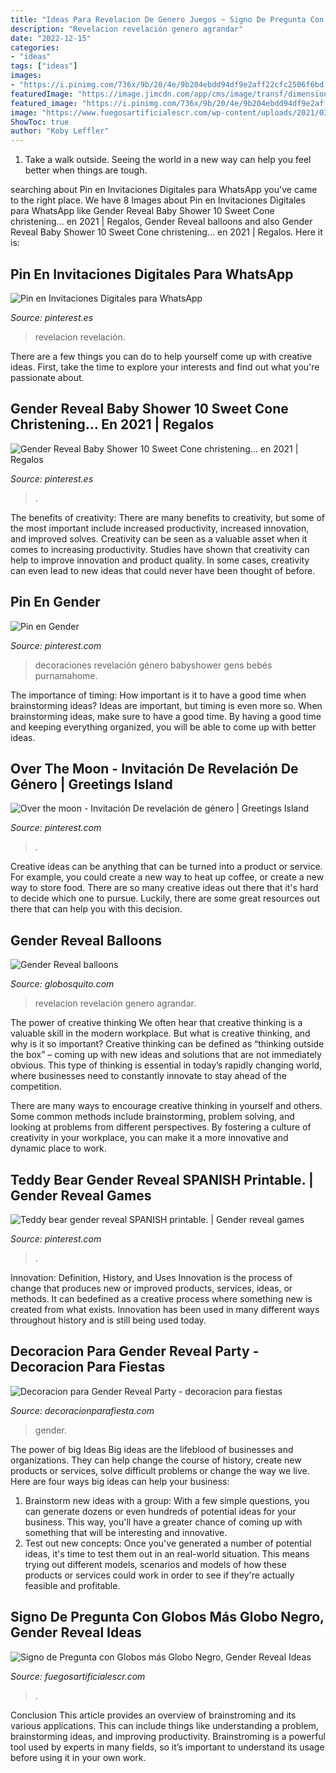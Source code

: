 ```yaml
---
title: "Ideas Para Revelacion De Genero Juegos ~ Signo De Pregunta Con Globos Más Globo Negro, Gender Reveal Ideas"
description: "Revelacion revelación genero agrandar"
date: "2022-12-15"
categories:
- "ideas"
tags: ["ideas"]
images:
- "https://i.pinimg.com/736x/9b/20/4e/9b204ebdd94df9e2aff22cfc2506f6bd.jpg"
featuredImage: "https://image.jimcdn.com/app/cms/image/transf/dimension=4000x3000:format=jpg/path/sdd2b9b442c59d78e/image/i86f903968b67e9e8/version/1587194397/image.jpg"
featured_image: "https://i.pinimg.com/736x/9b/20/4e/9b204ebdd94df9e2aff22cfc2506f6bd.jpg"
image: "https://www.fuegosartificialescr.com/wp-content/uploads/2021/03/Decoracion-para-revelacion-de-sexo-del-bebe-Signo-de-pregunta-con-globos-Revelaciones-de-genero-en-Costa-Rica-300x300.jpg"
ShowToc: true
author: "Koby Leffler"
---
```



1. Take a walk outside. Seeing the world in a new way can help you feel better when things are tough.

	

		
searching about Pin en Invitaciones Digitales para WhatsApp you've came to the right place. We have 8 Images about Pin en Invitaciones Digitales para WhatsApp like Gender Reveal Baby Shower 10 Sweet Cone christening… en 2021 | Regalos, Gender Reveal balloons and also Gender Reveal Baby Shower 10 Sweet Cone christening… en 2021 | Regalos. Here it is:
		
    
## Pin En Invitaciones Digitales Para WhatsApp

<img loading=lazy src="https://i.pinimg.com/736x/9b/20/4e/9b204ebdd94df9e2aff22cfc2506f6bd.jpg" onerror="this.onerror=null;this.src='https://tse2.mm.bing.net/th?id=OIP.I17ubpl_Ctk1Zd5XrFHY2gHaNK&amp;pid=15.1';" alt="Pin en Invitaciones Digitales para WhatsApp">

_Source: pinterest.es_

>revelacion revelación. 

	

There are a few things you can do to help yourself come up with creative ideas. First, take the time to explore your interests and find out what you're passionate about.

    
## Gender Reveal Baby Shower 10 Sweet Cone Christening… En 2021 | Regalos

<img loading=lazy src="https://i.pinimg.com/736x/00/c9/1d/00c91de5e88282573668cca086be62a6.jpg" onerror="this.onerror=null;this.src='https://tse1.mm.bing.net/th?id=OIP.E2hZuBRAa4azMoJNWpEj2AHaFj&amp;pid=15.1';" alt="Gender Reveal Baby Shower 10 Sweet Cone christening… en 2021 | Regalos">

_Source: pinterest.es_

>. 

	

The benefits of creativity: There are many benefits to creativity, but some of the most important include increased productivity, increased innovation, and improved solves.
Creativity can be seen as a valuable asset when it comes to increasing productivity. Studies have shown that creativity can help to improve innovation and product quality. In some cases, creativity can even lead to new ideas that could never have been thought of before.

    
## Pin En Gender

<img loading=lazy src="https://i.pinimg.com/736x/0d/69/eb/0d69eb0bcd2d8d9551b7027088349406.jpg" onerror="this.onerror=null;this.src='https://tse1.mm.bing.net/th?id=OIP.M3VFYmKY3Jjm2E29JFd26gHaLH&amp;pid=15.1';" alt="Pin en Gender">

_Source: pinterest.com_

>decoraciones revelación género babyshower gens bebés purnamahome. 

	

The importance of timing: How important is it to have a good time when brainstorming ideas?
Ideas are important, but timing is even more so. When brainstorming ideas, make sure to have a good time. By having a good time and keeping everything organized, you will be able to come up with better ideas.

    
## Over The Moon - Invitación De Revelación De Género | Greetings Island

<img loading=lazy src="https://i.pinimg.com/originals/0c/e8/ad/0ce8ad299abd9a0a8c1dcb96425e73e4.jpg" onerror="this.onerror=null;this.src='https://tse4.mm.bing.net/th?id=OIP.r1U_hTrmJNnuVcnKM0VJhAAAAA&amp;pid=15.1';" alt="Over the moon - Invitación De revelación de género | Greetings Island">

_Source: pinterest.com_

>. 

	

Creative ideas can be anything that can be turned into a product or service. For example, you could create a new way to heat up coffee, or create a new way to store food. There are so many creative ideas out there that it's hard to decide which one to pursue. Luckily, there are some great resources out there that can help you with this decision.

    
## Gender Reveal Balloons

<img loading=lazy src="https://www.globosquito.com/media/gallery/image_cache/media/gallery/27/proportion/REVELACION-DE-GENERO-GLOBOSQUITO2_w720_h900/REVELACION-DE-GENERO-GLOBOSQUITO2_05070716.jpg" onerror="this.onerror=null;this.src='https://tse2.mm.bing.net/th?id=OIP.BhlxbyJ3yBLvqD58X-c4owHaJQ&amp;pid=15.1';" alt="Gender Reveal balloons">

_Source: globosquito.com_

>revelacion revelación genero agrandar. 

	

The power of creative thinking
We often hear that creative thinking is a valuable skill in the modern workplace. But what is creative thinking, and why is it so important?
Creative thinking can be defined as “thinking outside the box” – coming up with new ideas and solutions that are not immediately obvious. This type of thinking is essential in today’s rapidly changing world, where businesses need to constantly innovate to stay ahead of the competition.

There are many ways to encourage creative thinking in yourself and others. Some common methods include brainstorming, problem solving, and looking at problems from different perspectives. By fostering a culture of creativity in your workplace, you can make it a more innovative and dynamic place to work.

    
## Teddy Bear Gender Reveal SPANISH Printable. | Gender Reveal Games

<img loading=lazy src="https://i.pinimg.com/736x/fe/ba/d1/febad13c48dcfc7cbc0c294d5b263e86.jpg" onerror="this.onerror=null;this.src='https://tse3.mm.bing.net/th?id=OIP.FJcOmgwUNc2CpqxijcSgQgHaFr&amp;pid=15.1';" alt="Teddy bear gender reveal SPANISH printable. | Gender reveal games">

_Source: pinterest.com_

>. 

	

Innovation: Definition, History, and Uses
Innovation is the process of change that produces new or improved products, services, ideas, or methods. It can bedefined as a creative process where something new is created from what exists. Innovation has been used in many different ways throughout history and is still being used today.

    
## Decoracion Para Gender Reveal Party - Decoracion Para Fiestas

<img loading=lazy src="https://image.jimcdn.com/app/cms/image/transf/dimension=4000x3000:format=jpg/path/sdd2b9b442c59d78e/image/i86f903968b67e9e8/version/1587194397/image.jpg" onerror="this.onerror=null;this.src='https://tse4.mm.bing.net/th?id=OIP.Cq1dPZWRd5v4cnUAC3urNAHaEK&amp;pid=15.1';" alt="Decoracion para Gender Reveal Party - decoracion para fiestas">

_Source: decoracionparafiesta.com_

>gender. 

	

The power of big Ideas
Big ideas are the lifeblood of businesses and organizations. They can help change the course of history, create new products or services, solve difficult problems or change the way we live.
Here are four ways big ideas can help your business: 
1. Brainstorm new ideas with a group: With a few simple questions, you can generate dozens or even hundreds of potential ideas for your business. This way, you'll have a greater chance of coming up with something that will be interesting and innovative.
2. Test out new concepts: Once you've generated a number of potential ideas, it's time to test them out in an real-world situation. This means trying out different models, scenarios and models of how these products or services could work in order to see if they're actually feasible and profitable. 

    
## Signo De Pregunta Con Globos Más Globo Negro, Gender Reveal Ideas

<img loading=lazy src="https://www.fuegosartificialescr.com/wp-content/uploads/2021/03/Decoracion-para-revelacion-de-sexo-del-bebe-Signo-de-pregunta-con-globos-Revelaciones-de-genero-en-Costa-Rica-300x300.jpg" onerror="this.onerror=null;this.src='https://tse3.mm.bing.net/th?id=OIP.TcEjUT2IsoiyprXBnoW0dQAAAA&amp;pid=15.1';" alt="Signo de Pregunta con Globos más Globo Negro, Gender Reveal Ideas">

_Source: fuegosartificialescr.com_

>. 

	

Conclusion
This article provides an overview of brainstroming and its various applications. This can include things like understanding a problem, brainstorming ideas, and improving productivity. Brainstroming is a powerful tool used by experts in many fields, so it’s important to understand its usage before using it in your own work.


